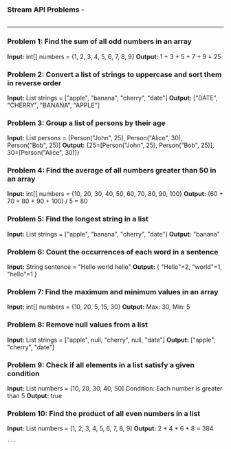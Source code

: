 ### Stream API Problems - 
```java
```
---	

### Problem 1: Find the sum of all odd numbers in an array
**Input:** int[] numbers = {1, 2, 3, 4, 5, 6, 7, 8, 9}
**Output:** 1 + 3 + 5 + 7 + 9 = 25

### Problem 2: Convert a list of strings to uppercase and sort them in reverse order
**Input:** List<String> strings = ["apple", "banana", "cherry", "date"]
**Output:** ["DATE", "CHERRY", "BANANA", "APPLE"]

### Problem 3: Group a list of persons by their age
**Input:**  List<Person> persons = [Person("John", 25), Person("Alice", 30), Person("Bob", 25)]
**Output:** {25=[Person("John", 25), Person("Bob", 25)], 30=[Person("Alice", 30)]}

### Problem 4: Find the average of all numbers greater than 50 in an array
**Input:**  int[] numbers = {10, 20, 30, 40, 50, 60, 70, 80, 90, 100}
**Output:** (60 + 70 + 80 + 90 + 100) / 5 = 80

### Problem 5: Find the longest string in a list
**Input:**  List<String> strings = ["apple", "banana", "cherry", "date"]
**Output:** "banana"

### Problem 6: Count the occurrences of each word in a sentence
**Input:**  String sentence = "Hello world hello"
**Output:** { "Hello"=2, "world"=1, "hello"=1 }

### Problem 7: Find the maximum and minimum values in an array
**Input:**  int[] numbers = {10, 20, 5, 15, 30}
**Output:** Max: 30, Min: 5

### Problem 8: Remove null values from a list
**Input:**  List<String> strings = ["apple", null, "cherry", null, "date"]
**Output:** ["apple", "cherry", "date"]

### Problem 9: Check if all elements in a list satisfy a given condition
**Input:**  List<Integer> numbers = [10, 20, 30, 40, 50]
Condition: Each number is greater than 5
**Output:** true

### Problem 10: Find the product of all even numbers in a list
**Input:**  List<Integer> numbers = [1, 2, 3, 4, 5, 6, 7, 8, 9]
**Output:** 2 * 4 * 6 * 8 = 384

```
---	
